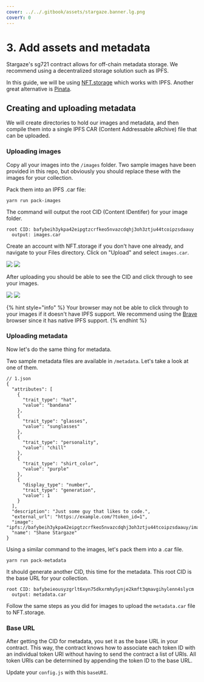 ```yaml
---
cover: ../../.gitbook/assets/stargaze.banner.lg.png
coverY: 0
---
```


# 3. Add assets and metadata

Stargaze's sg721 contract allows for off-chain metadata storage. We recommend using a decentralized storage solution such as IPFS.

In this guide, we will be using [NFT.storage](https://nft.storage) which works with IPFS. Another great alternative is [Pinata](https://www.pinata.cloud).

## Creating and uploading metadata

We will create directories to hold our images and metadata, and then compile them into a single IPFS CAR (Content Addressable aRchive) file that can be uploaded.

### Uploading images

Copy all your images into the `/images` folder. Two sample images have been provided in this repo, but obviously you should replace these with the images for your collection.

Pack them into an IPFS .car file:

```
yarn run pack-images
```

The command will output the root CID (Content IDentifer) for your image folder.

```
root CID: bafybeih3ykpa42eipgtzcrfkeo5nvazcdqhj3oh3ztju44tcoipzsdaauy
  output: images.car
```

Create an account with NFT.storage if you don't have one already, and navigate to your Files directory. Click on "Upload" and select `images.car`.

![](<../../.gitbook/assets/Screen Shot 2022-01-30 at 10.16.35 PM.png>) ![](<../../.gitbook/assets/Screen Shot 2022-01-30 at 10.17.47 PM.png>)

After uploading you should be able to see the CID and click through to see your images.&#x20;

![](<../../.gitbook/assets/Screen Shot 2022-01-30 at 10.24.40 PM.png>) ![](<../../.gitbook/assets/Screen Shot 2022-01-30 at 10.25.24 PM.png>)

{% hint style="info" %}
Your browser may not be able to click through to your images if it doesn't have IPFS support. We recommend using the [Brave](https://brave.com) browser since it has native IPFS support.
{% endhint %}

### Uploading metadata

Now let's do the same thing for metadata.

Two sample metadata files are available in `/metadata`. Let's take a look at one of them.

```
// 1.json
{
  "attributes": [
    {
      "trait_type": "hat",
      "value": "bandana"
    },
    {
      "trait_type": "glasses",
      "value": "sunglasses"
    },
    {
      "trait_type": "personality",
      "value": "chill"
    },
    {
      "trait_type": "shirt_color",
      "value": "purple"
    },
    {
      "display_type": "number",
      "trait_type": "generation",
      "value": 1
    }
  ],
  "description": "Just some guy that likes to code.",
  "external_url": "https://example.com/?token_id=1",
  "image": "ipfs://bafybeih3ykpa42eipgtzcrfkeo5nvazcdqhj3oh3ztju44tcoipzsdaauy/images/1.png",
  "name": "Shane Stargaze"
}
```

Using a similar command to the images, let's pack them into a .car file.

```
yarn run pack-metadata
```

It should generate another CID, this time for the metadata. This root CID is the base URL for your collection.

```
root CID: bafybeieousyzgrlt6xyn75dkxrmhy5ynje2kmft3qmavgihylenn4slycm
  output: metadata.car
```

Follow the same steps as you did for images to upload the `metadata.car` file to NFT.storage.

### Base URL

After getting the CID for metadata, you set it as the base URL in your contract. This way, the contract knows how to associate each token ID with an individual token URI without having to send the contract a list of URIs. All token URIs can be determined by appending the token ID to the base URL.

Update your `config.js` with this `baseURI`.

